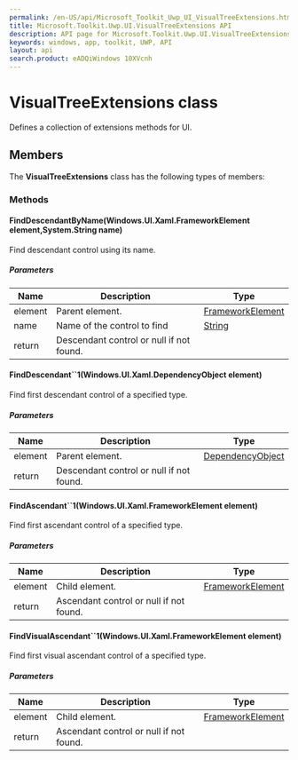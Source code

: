 ```yaml
---
permalink: /en-US/api/Microsoft_Toolkit_Uwp_UI_VisualTreeExtensions.htm
title: Microsoft.Toolkit.Uwp.UI.VisualTreeExtensions API 
description: API page for Microsoft.Toolkit.Uwp.UI.VisualTreeExtensions
keywords: windows, app, toolkit, UWP, API
layout: api
search.product: eADQiWindows 10XVcnh
---
```



# VisualTreeExtensions class

Defines a collection of extensions methods for UI.

## Members

The **VisualTreeExtensions** class has the following types of members:

### Methods

#### FindDescendantByName(Windows.UI.Xaml.FrameworkElement element,System.String name)

Find descendant control using its name.

##### Parameters



| Name | Description | Type || --- | --- | --- || element | Parent element. | [FrameworkElement](https://msdn.microsoft.com/library/windows/apps/Windows.UI.Xaml.FrameworkElement) || name | Name of the control to find | [String](https://msdn.microsoft.com/library/windows/apps/System.String) || return |Descendant control or null if not found. |


#### FindDescendant``1(Windows.UI.Xaml.DependencyObject element)

Find first descendant control of a specified type.

##### Parameters



| Name | Description | Type || --- | --- | --- || element | Parent element. | [DependencyObject](https://msdn.microsoft.com/library/windows/apps/Windows.UI.Xaml.DependencyObject) || return |Descendant control or null if not found. |


#### FindAscendant``1(Windows.UI.Xaml.FrameworkElement element)

Find first ascendant control of a specified type.

##### Parameters



| Name | Description | Type || --- | --- | --- || element | Child element. | [FrameworkElement](https://msdn.microsoft.com/library/windows/apps/Windows.UI.Xaml.FrameworkElement) || return |Ascendant control or null if not found. |


#### FindVisualAscendant``1(Windows.UI.Xaml.FrameworkElement element)

Find first visual ascendant control of a specified type.

##### Parameters



| Name | Description | Type || --- | --- | --- || element | Child element. | [FrameworkElement](https://msdn.microsoft.com/library/windows/apps/Windows.UI.Xaml.FrameworkElement) || return |Ascendant control or null if not found. |

